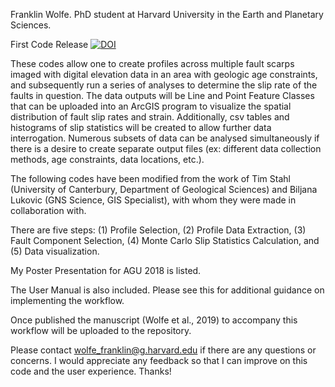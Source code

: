Franklin Wolfe. PhD student at Harvard University in the Earth and Planetary Sciences.

First Code Release
[![DOI](https://zenodo.org/badge/160578614.svg)](https://zenodo.org/badge/latestdoi/160578614)

These codes allow one to create profiles across multiple fault scarps imaged with digital elevation data in an area with geologic age constraints, and subsequently run a series of analyses to determine the slip rate of the faults in question. The data outputs will be Line and Point Feature Classes that can be uploaded into an ArcGIS program to visualize the spatial distribution of fault slip rates and strain. Additionally, csv tables and histograms of slip statistics will be created to allow further data interrogation. Numerous subsets of data can be analysed simultaneously if there is a desire to create separate output files (ex: different data collection methods, age constraints, data locations, etc.). 

The following codes have been modified from the work of Tim Stahl (University of Canterbury, Department of Geological Sciences) and Biljana Lukovic (GNS Science, GIS Specialist), with whom they were made in collaboration with. 

There are five steps: (1) Profile Selection, (2) Profile Data Extraction,  (3) Fault Component Selection, (4) Monte Carlo Slip Statistics Calculation, and (5) Data visualization. 

My Poster Presentation for AGU 2018 is listed.

The User Manual is also included. Please see this for additional guidance on implementing the workflow.

Once published the manuscript (Wolfe et al., 2019) to accompany this workflow will be uploaded to the repository.

Please contact wolfe_franklin@g.harvard.edu if there are any questions or concerns. I would appreciate any feedback so that I can improve on this code and the user experience. Thanks!
